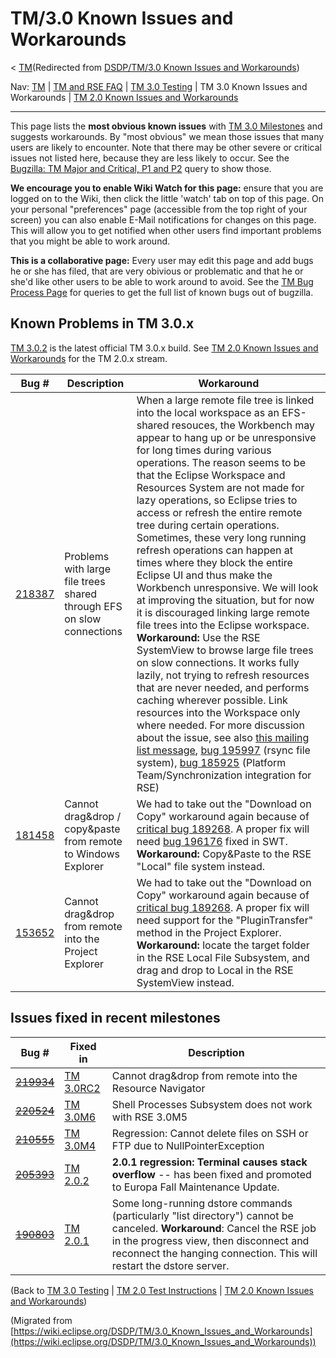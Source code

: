 

TM/3.0 Known Issues and Workarounds
===================================

< [TM](./TM "TM")(Redirected from [DSDP/TM/3.0 Known Issues and Workarounds](./index.php?title=DSDP/TM/3.0_Known_Issues_and_Workarounds&redirect=no "DSDP/TM/3.0 Known Issues and Workarounds"))

Nav: [TM](./TM "TM") | [TM and RSE FAQ](./TM_and_RSE_FAQ "TM and RSE FAQ") | [TM 3.0 Testing](./TM_3.0_Testing "TM 3.0 Testing") | TM 3.0 Known Issues and Workarounds | [TM 2.0 Known Issues and Workarounds](./TM_2.0_Known_Issues_and_Workarounds "TM 2.0 Known Issues and Workarounds")

* * *

This page lists the **most obvious known issues** with [TM 3.0 Milestones](http://download.eclipse.org/tm/downloads/) and suggests workarounds. By "most obvious" we mean those issues that many users are likely to encounter. Note that there may be other severe or critical issues not listed here, because they are less likely to occur. See the [Bugzilla: TM Major and Critical, P1 and P2](https://bugs.eclipse.org/bugs/buglist.cgi?query_format=advanced&product=Target+Management&bug_status=UNCONFIRMED&bug_status=NEW&bug_status=ASSIGNED&bug_status=REOPENED&cmdtype=doit&field0-0-0=priority&type0-0-0=regexp&value0-0-0=P%5B12%5D&field0-0-1=bug_severity&type0-0-1=regexp&value0-0-1=blocker%7Ccritical%7Cmajor) query to show those.

**We encourage you to enable Wiki Watch for this page:** ensure that you are logged on to the Wiki, then click the little 'watch' tab on top of this page. On your personal "preferences" page (accessible from the top right of your screen) you can also enable E-Mail notifications for changes on this page. This will allow you to get notified when other users find important problems that you might be able to work around.

**This is a collaborative page:** Every user may edit this page and add bugs he or she has filed, that are very obivious or problematic and that he or she'd like other users to be able to work around to avoid. See the [TM Bug Process Page](https://www.eclipse.org/tm/development/bug_process.php) for queries to get the full list of known bugs out of bugzilla.  

Known Problems in TM 3.0.x
--------------------------

[TM 3.0.2](http://download.eclipse.org/tm/downloads/drops/R-3.0.2-200812050230/) is the latest official TM 3.0.x build. See [TM 2.0 Known Issues and Workarounds](./TM_2.0_Known_Issues_and_Workarounds "TM 2.0 Known Issues and Workarounds") for the TM 2.0.x stream.

| **Bug #** | **Description** | **Workaround** |
| --- | --- | --- |
| [218387](https://bugs.eclipse.org/bugs/show_bug.cgi?id=218387) | Problems with large file trees shared through EFS on slow connections | When a large remote file tree is linked into the local workspace as an EFS-shared resouces, the Workbench may appear to hang up or be unresponsive for long times during various operations. The reason seems to be that the Eclipse Workspace and Resources System are not made for lazy operations, so Eclipse tries to access or refresh the entire remote tree during certain operations. Sometimes, these very long running refresh operations can happen at times where they block the entire Eclipse UI and thus make the Workbench unresponsive.    We will look at improving the situation, but for now it is discouraged linking large remote file trees into the Eclipse workspace.   **Workaround:** Use the RSE SystemView to browse large file trees on slow connections. It works fully lazily, not trying to refresh resources that are never needed, and performs caching wherever possible. Link resources into the Workspace only where needed.   For more discussion about the issue, see also [this mailing list message](http://dev.eclipse.org/mhonarc/lists/dsdp-tm-dev/msg01699.html), [bug 195997](https://bugs.eclipse.org/bugs/show_bug.cgi?id=195997) (rsync file system), [bug 185925](https://bugs.eclipse.org/bugs/show_bug.cgi?id=185925) (Platform Team/Synchronization integration for RSE)   |
| [181458](https://bugs.eclipse.org/bugs/show_bug.cgi?id=181458) | Cannot drag&drop / copy&paste from remote to Windows Explorer | We had to take out the "Download on Copy" workaround again because of [critical bug 189268](https://bugs.eclipse.org/bugs/show_bug.cgi?id=189268). A proper fix will need [bug 196176](https://bugs.eclipse.org/bugs/show_bug.cgi?id=196176) fixed in SWT. **Workaround:** Copy&Paste to the RSE "Local" file system instead. |
| [153652](https://bugs.eclipse.org/bugs/show_bug.cgi?id=153652) | Cannot drag&drop from remote into the Project Explorer | We had to take out the "Download on Copy" workaround again because of [critical bug 189268](https://bugs.eclipse.org/bugs/show_bug.cgi?id=189268). A proper fix will need support for the "PluginTransfer" method in the Project Explorer. **Workaround:** locate the target folder in the RSE Local File Subsystem, and drag and drop to Local in the RSE SystemView instead. |

Issues fixed in recent milestones
---------------------------------

| **Bug #** | **Fixed in** | **Description** |
| --- | --- | --- |
| ~~[219934](https://bugs.eclipse.org/bugs/show_bug.cgi?id=219934)~~ | [TM 3.0RC2](http://archive.eclipse.org/tm/downloads/drops/R-3.0-200806202130/) | Cannot drag&drop from remote into the Resource Navigator |
| ~~[220524](https://bugs.eclipse.org/bugs/show_bug.cgi?id=220524)~~ | [TM 3.0M6](http://archive.eclipse.org/tm/downloads/drops/S-3.0M6-200804112145/) | Shell Processes Subsystem does not work with RSE 3.0M5 |
| ~~[210555](https://bugs.eclipse.org/bugs/show_bug.cgi?id=210555)~~ | [TM 3.0M4](http://archive.eclipse.org/tm/downloads/drops/S-3.0M4-200801071150/) | Regression: Cannot delete files on SSH or FTP due to NullPointerException |
| ~~[205393](https://bugs.eclipse.org/bugs/show_bug.cgi?id=205393)~~ | [TM 2.0.2](http://archive.eclipse.org/tm/downloads/drops/R-2.0.2-200711131300/) | **2.0.1 regression: Terminal causes stack overflow** \-\- has been fixed and promoted to Europa Fall Maintenance Update. |
| ~~[190803](https://bugs.eclipse.org/bugs/show_bug.cgi?id=190803)~~ | [TM 2.0.1](http://archive.eclipse.org/tm/downloads/drops/R-2.0.1-200709270920/) | Some long-running dstore commands (particularly "list directory") cannot be canceled.  **Workaround**: Cancel the RSE job in the progress view, then disconnect and reconnect the hanging connection. This will restart the dstore server.   |

  
(Back to [TM 3.0 Testing](./TM_3.0_Testing "TM 3.0 Testing") | [TM 2.0 Test Instructions](./TM_2.0_Test_Instructions "TM 2.0 Test Instructions") | [TM 2.0 Known Issues and Workarounds](./TM_2.0_Known_Issues_and_Workarounds "TM 2.0 Known Issues and Workarounds"))


(Migrated from [https://wiki.eclipse.org/DSDP/TM/3.0_Known_Issues_and_Workarounds](https://wiki.eclipse.org/DSDP/TM/3.0_Known_Issues_and_Workarounds))